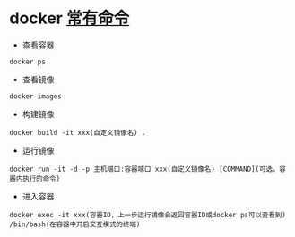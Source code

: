 # docker [常有命令](https://blog.csdn.net/qq_45547688/article/details/125785419)

- 查看容器
```
docker ps
```

- 查看镜像
```
docker images
```

- 构建镜像
```
docker build -it xxx(自定义镜像名) .
```

- 运行镜像
```
docker run -it -d -p 主机端口:容器端口 xxx(自定义镜像名) [COMMAND](可选，容器内执行的命令)
```

- 进入容器
```
docker exec -it xxx(容器ID，上一步运行镜像会返回容器ID或docker ps可以查看到) /bin/bash(在容器中开启交互模式的终端)
```